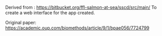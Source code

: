 Derived from : https://bitbucket.org/ffl-salmon-at-sea/sscd/src/main/
To create a web interface for the app created.

Original paper: https://academic.oup.com/biomethods/article/9/1/bpae056/7724799
